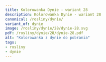 ```yaml
---
title: Kolorowanka Dynie - wariant 28
description: Kolorowanka Dynie - wariant 28
canonical: /rosliny/dynie/
variant_of: dynie
image: /rosliny/dynie/28/dynie-28.svg
pdf: /rosliny/dynie/28/dynie-28.pdf
alt: "Kolorowanka z dynie do pobrania"
tags:
- rosliny
- dynie
---
```


